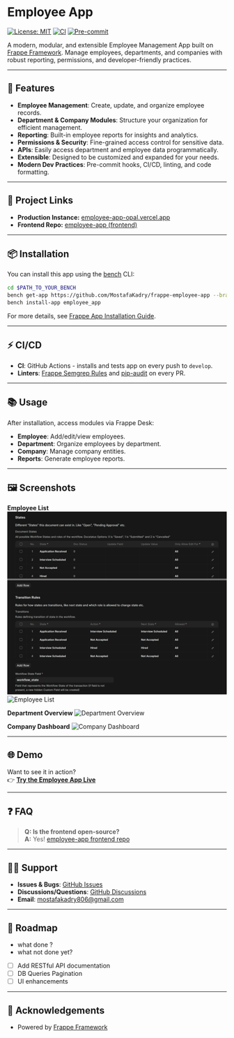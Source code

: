 # Employee App

[![License: MIT](https://img.shields.io/badge/License-MIT-yellow.svg)](./license.txt)
[![CI](https://github.com/MostafaKadry/frappe-employee-app/actions/workflows/ci.yml/badge.svg)](https://github.com/MostafaKadry/frappe-employee-app/actions/workflows/ci.yml)
[![Pre-commit](https://img.shields.io/badge/pre--commit-enabled-brightgreen?logo=pre-commit)](https://pre-commit.com/)

A modern, modular, and extensible Employee Management App built on [Frappe Framework](https://frappeframework.com/). Manage employees, departments, and companies with robust reporting, permissions, and developer-friendly practices.

---

## 🚀 Features

- **Employee Management**: Create, update, and organize employee records.
- **Department & Company Modules**: Structure your organization for efficient management.
- **Reporting**: Built-in employee reports for insights and analytics.
- **Permissions & Security**: Fine-grained access control for sensitive data.
- **APIs**: Easily access department and employee data programmatically.
- **Extensible**: Designed to be customized and expanded for your needs.
- **Modern Dev Practices**: Pre-commit hooks, CI/CD, linting, and code formatting.

---

## 🔗 Project Links

- **Production Instance:** [employee-app-opal.vercel.app](https://employee-app-opal.vercel.app/)
- **Frontend Repo:** [employee-app (frontend)](https://github.com/MostafaKadry/employee-app.git)

---

## 📦 Installation

You can install this app using the [bench](https://github.com/frappe/bench) CLI:

```bash
cd $PATH_TO_YOUR_BENCH
bench get-app https://github.com/MostafaKadry/frappe-employee-app --branch develop
bench install-app employee_app
```

For more details, see [Frappe App Installation Guide](https://frappeframework.com/docs/user/en/installation).

---

## ⚡ CI/CD

- **CI**: GitHub Actions - installs and tests app on every push to `develop`.
- **Linters**: [Frappe Semgrep Rules](https://github.com/frappe/semgrep-rules) and [pip-audit](https://pypi.org/project/pip-audit/) on every PR.

---

## 📚 Usage

After installation, access modules via Frappe Desk:

- **Employee**: Add/edit/view employees.
- **Department**: Organize employees by department.
- **Company**: Manage company entities.
- **Reports**: Generate employee reports.

---

## 🖼️ Screenshots



**Employee List**
![WorkFlow](employee_app/public/images/employee_workflow.png)
![Employee List](https://employee-app-opal.vercel.app/_next/image?url=%2Fimages%2Femployee-list.png&w=800&q=75)

**Department Overview**
![Department Overview](https://employee-app-opal.vercel.app/_next/image?url=%2Fimages%2Fdepartment-overview.png&w=800&q=75)

**Company Dashboard**
![Company Dashboard](https://employee-app-opal.vercel.app/_next/image?url=%2Fimages%2Fcompany-dashboard.png&w=800&q=75)


---

## 🌐 Demo

Want to see it in action?  
👉 **[Try the Employee App Live](https://employee-app-opal.vercel.app/)**

---

## ❓ FAQ

>
> **Q: Is the frontend open-source?**  
> **A:** Yes! [employee-app frontend repo](https://github.com/MostafaKadry/employee-app.git)

---

## 🧑‍💻 Support

- **Issues & Bugs**: [GitHub Issues](https://github.com/MostafaKadry/frappe-employee-app/issues)
- **Discussions/Questions**: [GitHub Discussions](https://github.com/MostafaKadry/frappe-employee-app/discussions)
- **Email**: mostafakadry806@gmail.com

---

## 📅 Roadmap
- what done ?
- what not done yet?
- [ ] Add RESTful API documentation
- [ ] DB Queries Pagination
- [ ] UI enhancements

---



## 🙏 Acknowledgements

- Powered by [Frappe Framework](https://frappeframework.com/)

